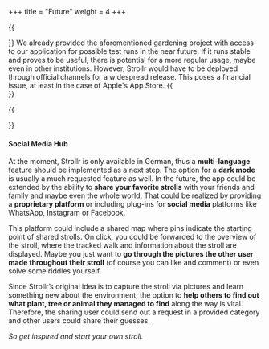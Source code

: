 +++
title = "Future"
weight = 4
+++

{{<section title="So, what's next?">}}
We already provided the aforementioned gardening project with access to our application for possible test runs in the near future. If it runs stable and proves to be useful, there is potential for a more regular usage, maybe even in other institutions. 
However, Strollr would have to be deployed through official channels for a widespread release. This poses a financial issue, at least in the case of Apple's App Store.
{{</section>}}

{{<section title="Additional Features">}}
#### Social Media Hub
At the moment, Strollr is only available in German, thus a **multi-language** feature should be implemented as a next step. The option for a **dark mode** is usually a much requested feature as well. 
In the future, the app could be extended by the ability to **share your favorite strolls** with your friends and family and maybe even the whole world. That could be realized by providing a **proprietary platform** or including 
plug-ins for **social media** platforms like WhatsApp, Instagram or Facebook.

This platform could include a shared map where pins indicate the starting point of shared strolls. On click, you could be forwarded to the overview of the stroll, where the tracked walk and information about the stroll are displayed. 
Maybe you just want to **go through the pictures the other user made throughout their stroll** (of course you can like and comment) or even solve some riddles yourself. 

Since Strollr’s original idea is to capture the stroll via pictures and learn something new about the environment, the option to **help others to find out what plant, tree or animal they managed to find** along the way is vital. 
Therefore, the sharing user could send out a request in a provided category and other users could share their guesses. 

_So get inspired and start your own stroll._